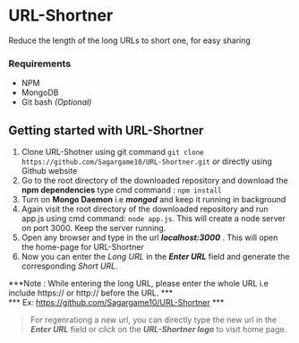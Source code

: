 # URL-Shortner  
Reduce the length of the long URLs to short one, for easy sharing  

### Requirements 
- NPM 
- MongoDB
- Git bash *(Optional)*

## Getting started with URL-Shortner  
1. Clone URL-Shotner using git command `git clone https://github.com/Sagargame10/URL-Shortner.git` *or* directly using Github website  
2. Go to the root directory of the downloaded repository and download the **npm dependencies** type cmd command : `npm install`  
3. Turn on **Mongo Daemon** i.e ***mongod*** and keep it running in background  
4. Again visit the root directory of the downloaded repository and run app.js using cmd command: `node app.js`. This will create a node server on port 3000. Keep the server running.  
5. Open any browser and type in the url ***localhost:3000*** . This will open the home-page for URL-Shortner  
6. Now you can enter the *Long URL* in the ***Enter URL*** field and generate the corresponding *Short URL*.

***Note : While entering the long URL, please enter the whole URL i.e include https:// or http:// before the URL. ***  
*** Ex: https://github.com/Sagargame10/URL-Shortner ***

> For regenrationg a new url, you can directly type the new url in the ***Enter URL*** field or *click* on the ***URL-Shortner logo*** to visit home page.
